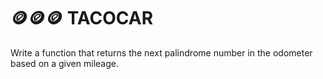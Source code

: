 # 🪙🪙🪙 TACOCAR
Write a function that returns the next palindrome number in the odometer based on a given mileage.